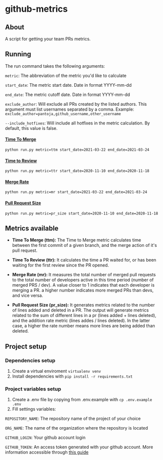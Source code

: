 # github-metrics

## About

A script for getting your team PRs metrics.

## Running

The run command takes the following arguments:

`metric`: The abbreviation of the metric you'd like to calculate

`start_date`: The metric start date. Date in format YYYY-mm-dd

`end_date`: The metric cutoff date. Date in format YYYY-mm-dd

`exclude_author`: Will exclude all PRs created by the listed authors. This argument must list usernames separated by a comma. Example: `exclude_author=pantoja,github_username,other_username`

`--include_hotfixes`: Will include all hotfixes in the metric calculation. By default, this value is false.

#### [Time To Merge](#ttm)
`python run.py metric=ttm start_date=2021-03-22 end_date=2021-03-24`

#### [Time to Review](#ttr)
`python run.py metric=ttr start_date=2020-11-10 end_date=2020-11-18`

#### [Merge Rate](#mr)
`python run.py metric=mr start_date=2021-03-22 end_date=2021-03-24`

#### [Pull Request Size](#pr-size)
`python run.py metric=pr_size start_date=2020-11-10 end_date=2020-11-18`

## Metrics available
- <b id="ttm">Time To Merge (ttm):</b>
The Time to Merge metric calculates time between the first commit of a given branch, and the merge action of it's pull request.

- <b id="ttr">Time To Review (ttr):</b>
It calculates the time a PR waited for, or has been waiting for the first review since the PR opened.

- <b id="mr">Merge Rate (mr):</b>
It measures the total number of merged pull requests to the total number of developers active in this time period (number of merged PRS / dev). A value closer to 1 indicates that each developer is merging a PR. a higher number indicates more merged PRs than devs, and vice versa.

- <b id="pr-size">Pull Request Size (pr_size):</b>
It generates metrics related to the number of lines added and deleted in a PR. The output will generate metrics related to the sum of different lines in a pr (lines added + lines deleted), and the addition rate metric (lines addes / lines deleted). In the latter case, a higher the rate number means more lines are being added than deleted.

## Project setup

### Dependencies setup
1. Create a virtual enviroment `virtualenv venv`
2. Install dependencies with `pip install -r requirements.txt`

### Project variables setup
1. Create a .env file by copying from .env.example with `cp .env.example .env`
2.  Fill settings variables:

`REPOSITORY_NAME`: The repository name of the project of your choice 

`ORG_NAME`: The name of the organization where the repository is located

`GITHUB_LOGIN`: Your github account login

`GITHUB_TOKEN`: An access token generated with your github account.  More information accessible through [this guide](https://docs.github.com/en/github/authenticating-to-github/creating-a-personal-access-token)
